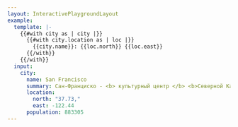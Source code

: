 ```yaml
---
layout: InteractivePlaygroundLayout
example:
  template: |-
    {{#with city as | city |}}
      {{#with city.location as | loc |}}
        {{city.name}}: {{loc.north}} {{loc.east}}
      {{/with}}
    {{/with}}
  input:
    city:
      name: San Francisco
      summary: Сан-Франциско - <b> культурный центр </b> <b>Северной Калифорнии</b>
      location:
        north: "37.73,"
        east: -122.44
      population: 883305
---
```

